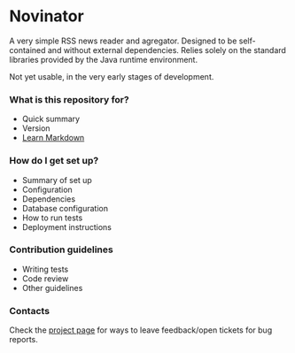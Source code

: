 # Novinator #

A very simple RSS news reader and agregator. Designed to be
self-contained and without external dependencies. Relies solely on the
standard libraries provided by the Java runtime environment.

Not yet usable, in the very early stages of development.

### What is this repository for? ###

* Quick summary
* Version
* [Learn Markdown](https://bitbucket.org/tutorials/markdowndemo)

### How do I get set up? ###

* Summary of set up
* Configuration
* Dependencies
* Database configuration
* How to run tests
* Deployment instructions

### Contribution guidelines ###

* Writing tests
* Code review
* Other guidelines

### Contacts ###

Check the [project
page](https://bitbucket.org/vityok/novinator/overview) for ways to
leave feedback/open tickets for bug reports.
